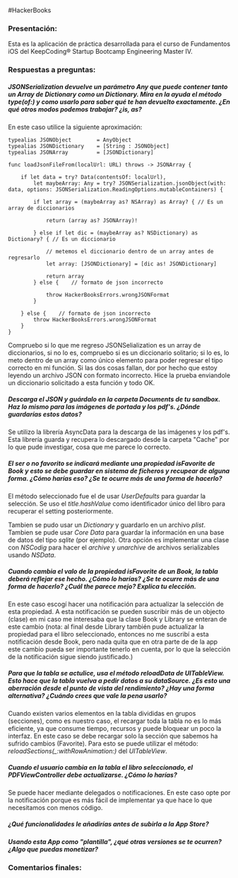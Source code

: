#HackerBooks
### Presentación:
Esta es la aplicación de práctica desarrollada para el curso de Fundamentos iOS del KeepCoding® Startup Bootcamp Engineering Master IV.

### Respuestas a preguntas:

##### *JSONSerialization* devuelve un parámetro *Any* que puede contener tanto un *Array* de *Dictionary* como un *Dictionary*. Mira en la ayuda el método *type(of:)* y como usarlo para saber qué te han devuelto exactamente. ¿En qué otros modos podemos trabajar? ¿is, as?

En este caso utilice la siguiente aproximación:

~~~~
typealias JSONObject        = AnyObject
typealias JSONDictionary    = [String : JSONObject]
typealias JSONArray         = [JSONDictionary]

func loadJsonFileFrom(localUrl: URL) throws -> JSONArray {
    
    if let data = try? Data(contentsOf: localUrl),
        let maybeArray: Any = try? JSONSerialization.jsonObject(with: data, options: JSONSerialization.ReadingOptions.mutableContainers) {
        
        if let array = (maybeArray as? NSArray) as Array? { // Es un array de diccionarios
            
            return (array as? JSONArray)!
            
        } else if let dic = (maybeArray as? NSDictionary) as Dictionary? { // Es un diccionario
            
            // metemos el diccionario dentro de un array antes de regresarlo
            let array: [JSONDictionary] = [dic as! JSONDictionary]
            
            return array
        } else {    // formato de json incorrecto
            
            throw HackerBooksErrors.wrongJSONFormat
        }
        
    } else {    // formato de json incorrecto
        throw HackerBooksErrors.wrongJSONFormat
    }
}
~~~~

Compruebo si lo que me regreso JSONSelialization es un array de diccionarios, si no lo es, compruebo si es un diccionario solitario; si lo es, lo meto dentro de un array como único elemento para poder regresar el tipo correcto en mi función. Si las dos cosas fallan, dor por hecho que estoy leyendo un archivo JSON con formato incorrecto. Hice la prueba enviandole un diccionario solicitado a esta función y todo OK.

##### Descarga el *JSON* y guárdalo en la carpeta *Documents* de tu *sandbox*. Haz lo mismo para las imágenes de portada y los pdf's. ¿Dónde guardarías estos datos?
Se utilizo la librería AsyncData para la descarga de las imágenes y los pdf's. Esta librería guarda y recupera lo descargado desde la carpeta "Cache" por lo que pude investigar, cosa que me parece lo correcto.

##### El ser o no favorito se indicará mediante una propiedad *isFavorite* de *Book* y esto se debe guardar en sistema de ficheros y recupear de alguna forma. ¿Cómo harías eso? ¿Se te ocurre más de una forma de hacerlo?
El método seleccionado fue el de usar *UserDefaults* para guardar la selección. Se uso el *title.hashValue* como identificador único del libro para recuperar el setting posteriormente.

Tambien se pudo usar un *Dictionary* y guardarlo en un archivo *plist*. Tambien se pude usar *Core Data* para guardar la información en una base de datos del tipo *sqlite* (por ejemplo). Otra opción es implementar una clase con *NSCodig* para hacer el *archive* y *unarchive* de archivos serializables usando *NSData*.

##### Cuando cambia el valo de la propiedad *isFavorite* de un *Book*, la tabla deberá reflejar ese hecho. ¿Cómo lo harías? ¿Se te ocurre más de una forma de hacerlo? ¿Cuál the parece mejo? Explica tu elección.
En este caso escogí hacer una notificación para actualizar la selección de esta propiedad. A esta notificación se pueden suscribir más de un objecto (clase) en mi caso me interesaba que la clase Book y Library se enteran de este cambio (nota: al final desde Library también pude actualizar la propiedad para el libro seleccionado, entonces no me suscribí a esta notificación desde Book, pero nada quita que en otra parte de de la app este cambio pueda ser importante tenerlo en cuenta, por lo que la selección de la notificación sigue siendo justificado.)

##### Para que la tabla se actulice, usa el método **reloadData** de *UITableView*. Esto hace que la tabla vuelva a pedir datos a su dataSource. ¿Es esto una aberración desde el punto de vista del rendimiento? ¿Hay una forma alternativa? ¿Cuándo crees que vale la pena usarlo?
Cuando existen varios elementos en la tabla divididas en grupos (secciones), como es nuestro caso, el recargar toda la tabla no es lo más eficiente, ya que consume tiempo, recursos y puede bloquear un poco la interfaz. En este caso se debe recargar solo la sección que sabemos ha sufrido cambios (Favorite). Para esto se puede utilizar el método: *reloadSections(_:withRowAnimation:)* del *UITableView*.

##### Cuando el usuario cambia en la tabla el libro seleccionado, el PDFViewController debe actualizarse. ¿Cómo lo harías?
Se puede hacer mediante delegados o notificaciones. En este caso opte por la notificación porque es más fácil de implementar ya que hace lo que necesitamos con menos código.

##### ¿Qué funcionalidades le añadirías antes de subirla a la App Store?

##### Usando esta App como "plantilla", ¿qué otras versiones se te ocurren? ¿Algo que puedas monetizar?

### Comentarios finales:
